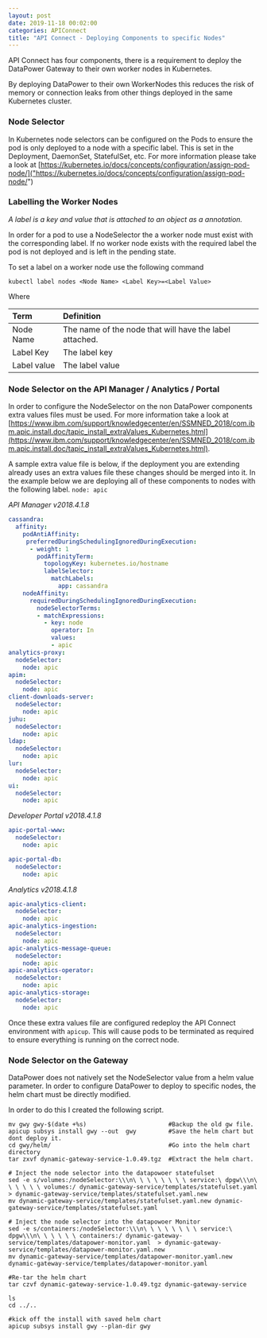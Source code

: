 ```yaml
---
layout: post
date: 2019-11-18 00:02:00
categories: APIConnect
title: "API Connect - Deploying Components to specific Nodes"
---
```


API Connect has four components, there is a requirement to deploy the DataPower Gateway to their own worker nodes in Kubernetes.

<!--more-->

By deploying DataPower to their own WorkerNodes this reduces the risk of memory or connection leaks from other things deployed in the same Kubernetes cluster.

### Node Selector

In Kubernetes node selectors can be configured on the Pods to ensure the pod is only deployed to a node with a specific label.  This is set in the Deployment, DaemonSet, StatefulSet, etc. For more information please take a look at [https://kubernetes.io/docs/concepts/configuration/assign-pod-node/]("https://kubernetes.io/docs/concepts/configuration/assign-pod-node/")

### Labelling the Worker Nodes

_A label is a key and value that is attached to an object as a annotation._

In order for a pod to use a NodeSelector the a worker node must exist with the corresponding label. If no worker node exists with the required label the pod is not deployed and is left in the pending state.

To set a label on a worker node use the following command  

`kubectl label nodes <Node Name> <Label Key>=<Label Value>`

Where

| Term        | Definition                                              |
| :---------- | :------------------------------------------------------ |
| Node Name   | The name of the node that will have the label attached. |
| Label Key   | The label key                                           |
| Label value | The label value                                         |

### Node Selector on the API Manager / Analytics / Portal

In order to configure the NodeSelector on the non DataPower components extra values files must be used. For more information take a look at [https://www.ibm.com/support/knowledgecenter/en/SSMNED_2018/com.ibm.apic.install.doc/tapic_install_extraValues_Kubernetes.html](https://www.ibm.com/support/knowledgecenter/en/SSMNED_2018/com.ibm.apic.install.doc/tapic_install_extraValues_Kubernetes.html).

A sample extra value file is below, if the deployment you are extending already uses an extra values file these changes should be merged into it. In the example below we are deploying all of these components to nodes with the following label.
`node: apic`


*API Manager v2018.4.1.8*
```yaml
cassandra:
  affinity:
    podAntiAffinity:
     preferredDuringSchedulingIgnoredDuringExecution:
      - weight: 1
        podAffinityTerm:
          topologyKey: kubernetes.io/hostname
          labelSelector:
            matchLabels:
              app: cassandra
    nodeAffinity:
      requiredDuringSchedulingIgnoredDuringExecution:
        nodeSelectorTerms:
        - matchExpressions:
          - key: node
            operator: In
            values:
            - apic
analytics-proxy:
  nodeSelector:
    node: apic
apim:
  nodeSelector:
    node: apic
client-downloads-server:
  nodeSelector:
    node: apic
juhu:
  nodeSelector:
    node: apic
ldap:
  nodeSelector:
    node: apic
lur:
  nodeSelector:
    node: apic
ui:
  nodeSelector:
    node: apic
```

*Developer Portal v2018.4.1.8*
```yaml
apic-portal-www:
  nodeSelector:
    node: apic

apic-portal-db:
  nodeSelector:
    node: apic
```

*Analytics v2018.4.1.8*
```yaml
apic-analytics-client:
  nodeSelector:
    node: apic
apic-analytics-ingestion:
  nodeSelector:
    node: apic
apic-analytics-message-queue:
  nodeSelector:
    node: apic
apic-analytics-operator:
  nodeSelector:
    node: apic
apic-analytics-storage:
  nodeSelector:
    node: apic
```

Once these extra values file are configured redeploy the API Connect environment with `apicup`. This will cause pods to be terminated as required to ensure everything is running on the correct node.  

### Node Selector on the Gateway

DataPower does not natively set the NodeSelector value from a helm value parameter. In order to configure DataPower to deploy to specific nodes, the helm chart must be directly modified.

In order to do this I created the following script.   

```
mv gwy gwy-$(date +%s)                       #Backup the old gw file.
apicup subsys install gwy --out  gwy         #Save the helm chart but dont deploy it.
cd gwy/helm/                                 #Go into the helm chart directory
tar zxvf dynamic-gateway-service-1.0.49.tgz  #Extract the helm chart.

# Inject the node selector into the datapowoer statefulset
sed -e s/volumes:/nodeSelector:\\\n\ \ \ \ \ \ \ \ service:\ dpgw\\\n\ \ \ \ \ \ volumes:/ dynamic-gateway-service/templates/statefulset.yaml > dynamic-gateway-service/templates/statefulset.yaml.new
mv dynamic-gateway-service/templates/statefulset.yaml.new dynamic-gateway-service/templates/statefulset.yaml

# Inject the node selector into the datapowoer Monitor
sed -e s/containers:/nodeSelector:\\\n\ \ \ \ \ \ \ \ service:\ dpgw\\\n\ \ \ \ \ \ containers:/ dynamic-gateway-service/templates/datapower-monitor.yaml  > dynamic-gateway-service/templates/datapower-monitor.yaml.new
mv dynamic-gateway-service/templates/datapower-monitor.yaml.new dynamic-gateway-service/templates/datapower-monitor.yaml

#Re-tar the helm chart
tar czvf dynamic-gateway-service-1.0.49.tgz dynamic-gateway-service

ls
cd ../..

#kick off the install with saved helm chart
apicup subsys install gwy --plan-dir gwy
```
